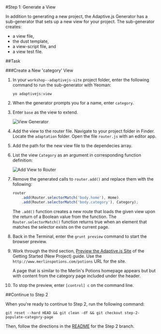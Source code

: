 #Step 1: Generate a View

In addition to generating a new project, the Adaptive.js Generator has a sub-generator that sets up a new view for your project. The sub-generator creates:
* a view file,
* the dust template,
* a view-script file, and
* a view test file.


##Task

###Create a New 'category' View 

1. In your `workshop--adaptivejs-site` project folder, enter the following command to run the sub-generator with Yeoman:

    ```
    yo adaptivejs:view
    ```

2. When the generator prompts you for a name, enter `category`.
3. Enter `base` as the view to extend.

    ![View Generator](https://s3.amazonaws.com/uploads.hipchat.com/15359/64553/VXQhsUYEz8Jjnqj/Screen%20Shot%202015-01-15%20at%205.05.49%20PM.png)

4. Add the view to the router file. Navigate to your project folder in Finder. Locate the `adaptation` folder. Open the file `router.js` with an editor app.
5. Add the path for the new view file to the dependecies array.
6. List the view `Category` as an argument in corresponding function definition:


    ![Add View to Router](https://s3.amazonaws.com/uploads.hipchat.com/15359/64553/6ShtDgoKJvxKuCq/Screen%20Shot%202015-02-05%20at%201.15.29%20PM.png)

7. Remove the generated calls to `router.add()` and replace them with the following:

    ```javascript
    router
        .add(Router.selectorMatch('body.home'), Home)
        .add(Router.selectorMatch('body.category'), Category);
    ```


    The `.add()` function creates a new route that loads the given view upon the return of a Boolean value from the function. The `Router.selectorMatch()` function returns true when an element that matches the selector exists on the current page.

8. Back in the Terminal, enter the `grunt preview` command to start the browser preview.
9. Work through the third section, [Preview the Adaptive.js Site](https://cloud.mobify.com/docs/adaptivejs/getting-started/new-project/#/start-adaptivejs-server) of the Getting Started (New Project) guide.
    Use the `http://www.merlinspotions.com/potions` URL for the site.

    A page that is similar to the Merlin's Potions homepage appears but but with content from the category page included under the header.

10. To stop the preview, enter `[control] c` on the command line.

##Continue to Step 2

When you're ready to continue to Step 2, run the following command:

```
git reset --hard HEAD && git clean -df && git checkout step-2-populate-category-page
```

Then, follow the directions in the  [README](https://github.com/mobify/workshop--adaptivejs-site/blob/step-2-populate-category-page/README.md) for the Step 2 branch.
